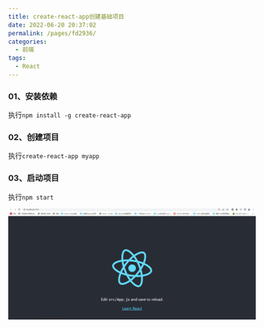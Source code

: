 ```yaml
---
title: create-react-app创建基础项目
date: 2022-06-20 20:37:02
permalink: /pages/fd2936/
categories:
  - 前端
tags:
  - React
---
```



### 01、安装依赖
执行`npm install -g create-react-app`


### 02、创建项目
执行`create-react-app myapp`


### 03、启动项目
执行`npm start`

![](./image/react_index.png)